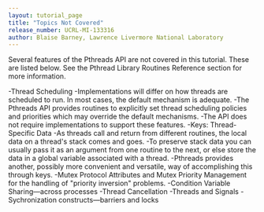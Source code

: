 ```yaml
---
layout: tutorial_page 
title: "Topics Not Covered"
release_number: UCRL-MI-133316
author: Blaise Barney, Lawrence Livermore National Laboratory
---
```

Several features of the Pthreads API are not covered in this tutorial. These are listed below. See the Pthread Library Routines Reference section for more information.

-Thread Scheduling
   -Implementations will differ on how threads are scheduled to run. In most cases, the default mechanism is adequate.
   -The Pthreads API provides routines to explicitly set thread scheduling policies and priorities which may override the default mechanisms.
   -The API does not require implementations to support these features.
-Keys: Thread-Specific Data
   -As threads call and return from different routines, the local data on a thread's stack comes and goes.
   -To preserve stack data you can usually pass it as an argument from one routine to the next, or else store the data in a global variable associated with a thread.
   -Pthreads provides another, possibly more convenient and versatile, way of accomplishing this through keys.
-Mutex Protocol Attributes and Mutex Priority Management for the handling of "priority inversion" problems.
  -Condition Variable Sharing—across processes
  -Thread Cancellation
  -Threads and Signals
  -Sychronization constructs—barriers and locks
